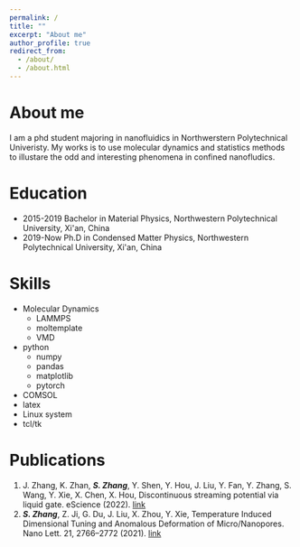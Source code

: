 ```yaml
---
permalink: /
title: ""
excerpt: "About me"
author_profile: true
redirect_from: 
  - /about/
  - /about.html
---
```


About me
======
I am a phd student majoring in nanofluidics in Northwerstern Polytechnical Univeristy.
My works is to use molecular dynamics and statistics methods to illustare the odd and interesting 
phenomena in confined nanofludics.

Education
======
- 2015-2019 Bachelor in Material Physics, Northwestern Polytechnical University, Xi'an, China
- 2019-Now Ph.D in Condensed Matter Physics, Northwestern Polytechnical University, Xi'an, China

Skills
======
- Molecular Dynamics
  - LAMMPS
  - moltemplate
  - VMD
- python
  - numpy
  - pandas
  - matplotlib
  - pytorch
- COMSOL
- latex
- Linux system
- tcl/tk




Publications
======
1.  J. Zhang, K. Zhan, ***S. Zhang***, Y. Shen, Y. Hou, J. Liu, Y. Fan, Y. Zhang, S. Wang, Y. Xie, X. Chen, X. Hou, Discontinuous streaming potential via liquid gate. eScience (2022). [link](https://doi.org/10.1016/j.esci.2022.08.001)
2.  ***S. Zhang***, Z. Ji, G. Du, J. Liu, X. Zhou, Y. Xie, Temperature Induced Dimensional Tuning and Anomalous Deformation of Micro/Nanopores. Nano Lett. 21, 2766–2772 (2021). [link](https://doi.org/10.1021/acs.nanolett.0c04708)

